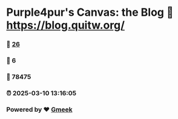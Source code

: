 # Purple4pur's Canvas: the Blog :link: https://blog.quitw.org/ 
### :page_facing_up: [26](https://blog.quitw.org//tag.html) 
### :speech_balloon: 6 
### :hibiscus: 78475 
### :alarm_clock: 2025-03-10 13:16:05 
### Powered by :heart: [Gmeek](https://github.com/Meekdai/Gmeek)
